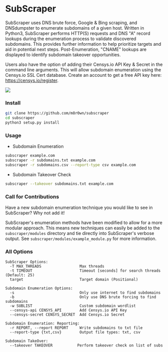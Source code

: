 # SubScraper

SubScraper uses DNS brute force, Google & Bing scraping, and DNSdumpster to enumerate subdomains of a given host. Written in Python3, SubScraper performs HTTP(S) requests and DNS "A" record lookups during the enumeration process to validate discovered subdomains. This provides further information to help prioritize targets and aid in potential next steps. Post-Enumeration, "CNAME" lookups are displayed to identify subdomain takeover opportunities.

Users also have the option of adding their Censys.io API Key & Secret in the command line arguments. This will allow subdomain enumeration using the Censys.io SSL Cert database. Create an account to get a free API key here: https://censys.io/register.

![](https://user-images.githubusercontent.com/13889819/59461972-a287ff80-8df0-11e9-9971-fb1cdf39471f.png)

### Install
```bash
git clone https://github.com/m8r0wn/subscraper
cd subscraper
python3 setup.py install
```

### Usage
* Subdomain Enumeration
```bash
subscraper example.com
subscraper -r subdomains.txt example.com
subscraper -r subdomains.csv --report-type csv example.com
```
* Subdomain Takeover Check
```bash
subscraper --takeover subdomains.txt example.com
```

### Call for Contributions
Have a new subdomain enumeration technique you would like to see in SubScraper? Why not add it!

SubScraper's enumeration methods have been modified to allow for a more modular approach. This means new techniques can easily be added to the ```subscraper/modules``` directory and tie directly into SubScraper's verbose output. 
See ``subscraper/modules/example_module.py`` for more information. 

### All Options
```
SubScraper Options:
  -T MAX_THREADS                 Max threads
  -t TIMEOUT                     Timeout [seconds] for search threads (Default: 25)
  target                         Target domain (Positional)

Subdomain Enumeration Options:
  -s                             Only use internet to find subdomains
  -b                             Only use DNS brute forcing to find subdomains
  -w SUBLIST                     Custom subdomain wordlist
  --censys-api CENSYS_API        Add Censys.io API Key
  --censys-secret CENSYS_SECRET  Add Censys.io Secret

Subdomain Enumeration: Reporting:
  -r REPORT, --report REPORT     Write subdomains to txt file
  --report-type {txt,csv}        Output file types: txt, csv

Subdomain TakeOver:
  --takeover TAKEOVER           Perform takeover check on list of subs
```
